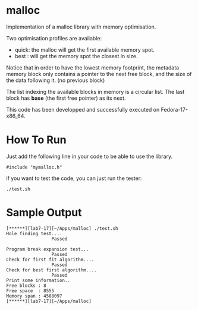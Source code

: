 malloc
======

Implementation of a malloc library with memory optimisation.

Two optimisation profiles are available:
* quick: the malloc will get the first available memory spot.
* best : will get the memory spot the closest in size.

Notice that in order to have the lowest memory footprint,
the metadata memory block only contains a pointer to the next free block,
and the size of the data following it. (no previous block)

The list indexing the available blocks in memory is a circular list.
The last block has **base** (the first free pointer) as its next.

This code has been developped and successfully executed on Fedora-17-x86_64.

# How To Run

Just add the following line in your code to be able to use the library.

	#include "mymalloc.h"

if you want to test the code, you can just run the tester:

	./test.sh

# Sample Output

	[******][lab7-17][~/Apps/malloc] ./test.sh 
	Hole finding test....
					 Passed

	Program break expansion test...
					 Passed
	Check for first fit algorithm.... 
					 Passed
	Check for best first algorithm.... 
					 Passed
	Print some information..
	Free blocks	: 8
	Free space 	: 8555
	Memory span	: 4588097
	[******][lab7-17][~/Apps/malloc] 

